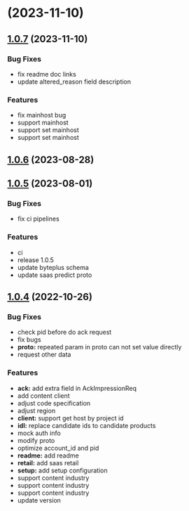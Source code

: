 # [](https://github.com/byteplus-sdk/byteplus-sdk-python-rec/compare/v1.0.7...v) (2023-11-10)



## [1.0.7](https://github.com/byteplus-sdk/byteplus-sdk-python-rec/compare/v1.0.6...v1.0.7) (2023-11-10)


### Bug Fixes

* fix readme doc links 
* update altered_reason field description 


### Features

* fix mainhost bug 
* support mainhost 
* support set mainhost 
* support set mainhost 



## [1.0.6](https://github.com/byteplus-sdk/byteplus-sdk-python-rec/compare/v1.0.5...v1.0.6) (2023-08-28)



## [1.0.5](https://github.com/byteplus-sdk/byteplus-sdk-python-rec/compare/v1.0.4...v1.0.5) (2023-08-01)


### Bug Fixes

* fix ci pipelines 


### Features

* ci 
* release 1.0.5 
* update byteplus schema 
* update saas predict proto 



## [1.0.4](https://github.com/byteplus-sdk/byteplus-sdk-python-rec/compare/v1.0.3...v1.0.4) (2022-10-26)


### Bug Fixes

* check pid before do ack request 
* fix bugs 
* **proto:** repeated param in proto can not set value directly 
* request other data 


### Features

* **ack:** add extra field in AckImpressionReq 
* add content client 
* adjust code specification 
* adjust region 
* **client:** support get host by project id 
* **idl:** replace candidate ids to candidate products 
* mock auth info 
* modify proto 
* optimize account_id and pid 
* **readme:** add readme 
* **retail:** add saas retail 
* **setup:** add setup configuration 
* support content industry 
* support content industry 
* support content industry 
* update version 



